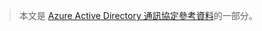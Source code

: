 > 本文是 [Azure Active Directory 通訊協定參考資料](../articles/active-directory/active-directory-protocols.md)的一部分。
> 
> 

<!---HONumber=AcomDC_0601_2016-->